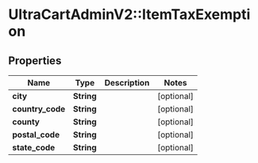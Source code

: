 # UltraCartAdminV2::ItemTaxExemption

## Properties
Name | Type | Description | Notes
------------ | ------------- | ------------- | -------------
**city** | **String** |  | [optional] 
**country_code** | **String** |  | [optional] 
**county** | **String** |  | [optional] 
**postal_code** | **String** |  | [optional] 
**state_code** | **String** |  | [optional] 


